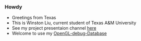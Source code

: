 ### Howdy
- Greetings from Texas
- This is Winston Liu, current student of Texas A&M University
- See my project presentaion channel [here](https://www.youtube.com/channel/UCXkpAPZltFPI9Ba-5Wxe8XQ)
- Welcome to use my [OpenGL-debug-Database](https://docs.google.com/document/d/1WzCVp-Zz9VPp8bskwPnGChnh_Qush-oVxw3ejPQ_V8Y/edit)
